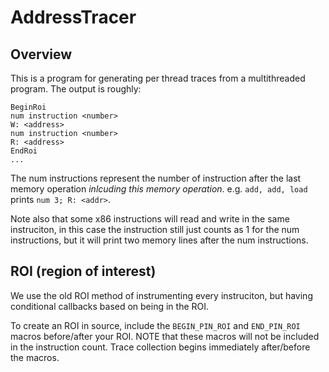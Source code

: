 # AddressTracer
## Overview
This is a program for generating per thread traces from a multithreaded program.
The output is roughly:
```
BeginRoi
num instruction <number>
W: <address>
num instruction <number>
R: <address>
EndRoi
...
```
The num instructions represent the number of instruction after the last memory
operation *inlcuding this memory operation*. e.g. `add, add, load` prints 
`num 3; R: <addr>`.

Note also that some x86 instructions will read and write in the same
instruciton, in this case the instruction still just counts as 1 for the num
instructions, but it will print two memory lines after the num instructions.

## ROI (region of interest)
We use the old ROI method of instrumenting every instruciton, but having
conditional callbacks based on being in the ROI.

To create an ROI in source, include the `BEGIN_PIN_ROI` and `END_PIN_ROI`
macros before/after your ROI. NOTE that these macros will not be included in the
instruction count. Trace collection begins immediately after/before the macros.

